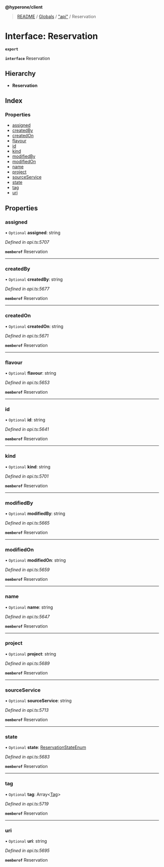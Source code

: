 **@hyperone/client**

> [README](../README.md) / [Globals](../globals.md) / ["api"](../modules/_api_.md) / Reservation

# Interface: Reservation

**`export`** 

**`interface`** Reservation

## Hierarchy

* **Reservation**

## Index

### Properties

* [assigned](_api_.reservation.md#assigned)
* [createdBy](_api_.reservation.md#createdby)
* [createdOn](_api_.reservation.md#createdon)
* [flavour](_api_.reservation.md#flavour)
* [id](_api_.reservation.md#id)
* [kind](_api_.reservation.md#kind)
* [modifiedBy](_api_.reservation.md#modifiedby)
* [modifiedOn](_api_.reservation.md#modifiedon)
* [name](_api_.reservation.md#name)
* [project](_api_.reservation.md#project)
* [sourceService](_api_.reservation.md#sourceservice)
* [state](_api_.reservation.md#state)
* [tag](_api_.reservation.md#tag)
* [uri](_api_.reservation.md#uri)

## Properties

### assigned

• `Optional` **assigned**: string

*Defined in api.ts:5707*

**`memberof`** Reservation

___

### createdBy

• `Optional` **createdBy**: string

*Defined in api.ts:5677*

**`memberof`** Reservation

___

### createdOn

• `Optional` **createdOn**: string

*Defined in api.ts:5671*

**`memberof`** Reservation

___

### flavour

• `Optional` **flavour**: string

*Defined in api.ts:5653*

**`memberof`** Reservation

___

### id

• `Optional` **id**: string

*Defined in api.ts:5641*

**`memberof`** Reservation

___

### kind

• `Optional` **kind**: string

*Defined in api.ts:5701*

**`memberof`** Reservation

___

### modifiedBy

• `Optional` **modifiedBy**: string

*Defined in api.ts:5665*

**`memberof`** Reservation

___

### modifiedOn

• `Optional` **modifiedOn**: string

*Defined in api.ts:5659*

**`memberof`** Reservation

___

### name

• `Optional` **name**: string

*Defined in api.ts:5647*

**`memberof`** Reservation

___

### project

• `Optional` **project**: string

*Defined in api.ts:5689*

**`memberof`** Reservation

___

### sourceService

• `Optional` **sourceService**: string

*Defined in api.ts:5713*

**`memberof`** Reservation

___

### state

• `Optional` **state**: [ReservationStateEnum](../enums/_api_.reservationstateenum.md)

*Defined in api.ts:5683*

**`memberof`** Reservation

___

### tag

• `Optional` **tag**: Array\<[Tag](_api_.tag.md)>

*Defined in api.ts:5719*

**`memberof`** Reservation

___

### uri

• `Optional` **uri**: string

*Defined in api.ts:5695*

**`memberof`** Reservation
